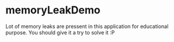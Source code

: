 # memoryLeakDemo
Lot  of memory leaks are pressent in this application for educational purpose. You should give it a try to solve it :P 
